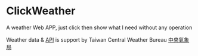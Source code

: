 # ClickWeather
A weather Web APP, just click then show what I need without any operation

Weather data & [API](https://opendata.cwb.gov.tw/dist/opendata-swagger.html) is support by Taiwan Central Weather Bureau [中央氣象局](https://www.cwb.gov.tw/V8/C/)